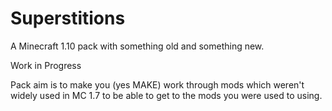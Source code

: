 # Superstitions
A Minecraft 1.10 pack with something old and something new.

Work in Progress

Pack aim is to make you (yes MAKE) work through mods which weren't widely used in MC 1.7 to be able to get to the mods you were used to using.
